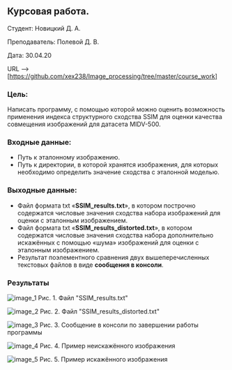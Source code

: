 ## Курсовая работа.

Студент: Новицкий Д. А.

Преподаватель: Полевой Д. В.

Дата: 30.04.20

URL --> [https://github.com/xex238/Image_processing/tree/master/course_work]

### Цель:

Написать программу, с помощью которой можно оценить возможность применения индекса структурного сходства SSIM для оценки качества совмещения изображений для датасета MIDV-500.

### Входные данные:

- Путь к эталонному изображению.
- Путь к директории, в которой хранятся изображения, для которых необходимо определить значение сходства с эталонной моделью.

### Выходные данные:

- Файл формата txt «**SSIM_results.txt**», в котором построчно содержатся числовые значения сходства набора изображений для оценки с эталонным изображением.
- Файл формата txt «**SSIM_results_distorted.txt**», в котором содержатся числовые значения сходства набора дополнительно искажённых с помощью «шума» изображений для оценки с эталонным изображением.
- Результат поэлементного сравнения двух вышеперечисленных текстовых файлов в виде **сообщения в консоли**.

### Результаты

![image_1](https://github.com/xex238/Image_processing/tree/master/course_work/images/SSIM_results.png)
Рис. 1. Файл "SSIM_results.txt"

![image_2](https://github.com/xex238/Image_processing/tree/master/course_work/images/SSIM_results_distorted.jpg)
Рис. 2. Файл "SSIM_results_distorted.txt"

![image_3](https://github.com/xex238/Image_processing/tree/master/course_work/images/Console_message.jpg)
Рис. 3. Сообщение в консоли по завершении работы программы

![image_4](https://github.com/xex238/Image_processing/tree/master/course_work/images/Example_without_noise.jpg)
Рис. 4. Пример неискажённого изображения

![image_5](https://github.com/xex238/Image_processing/tree/master/course_work/images/Example_with_noise.jpg)
Рис. 5. Пример искажённого изображения

